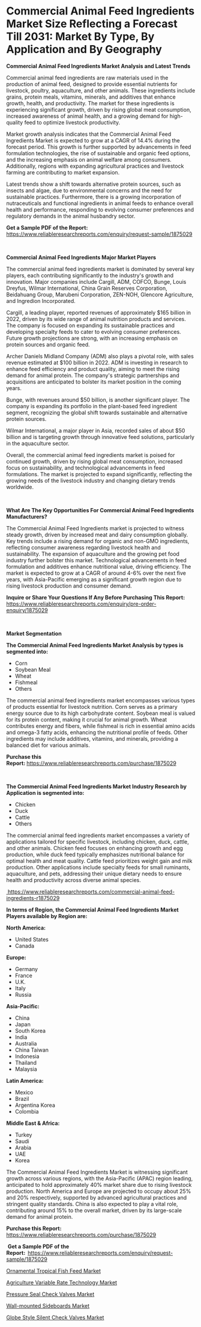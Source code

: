 <p><h1>Commercial Animal Feed Ingredients Market Size Reflecting a Forecast Till 2031: Market By Type, By Application and By Geography</h1></p><p><strong>Commercial Animal Feed Ingredients Market Analysis and Latest Trends</strong></p>
<p><p>Commercial animal feed ingredients are raw materials used in the production of animal feed, designed to provide essential nutrients for livestock, poultry, aquaculture, and other animals. These ingredients include grains, protein meals, vitamins, minerals, and additives that enhance growth, health, and productivity. The market for these ingredients is experiencing significant growth, driven by rising global meat consumption, increased awareness of animal health, and a growing demand for high-quality feed to optimize livestock productivity.</p><p>Market growth analysis indicates that the Commercial Animal Feed Ingredients Market is expected to grow at a CAGR of 14.4% during the forecast period. This growth is further supported by advancements in feed formulation technologies, the rise of sustainable and organic feed options, and the increasing emphasis on animal welfare among consumers. Additionally, regions with expanding agricultural practices and livestock farming are contributing to market expansion. </p><p>Latest trends show a shift towards alternative protein sources, such as insects and algae, due to environmental concerns and the need for sustainable practices. Furthermore, there is a growing incorporation of nutraceuticals and functional ingredients in animal feeds to enhance overall health and performance, responding to evolving consumer preferences and regulatory demands in the animal husbandry sector.</p></p>
<p><strong>Get a Sample PDF of the Report:&nbsp;</strong> <a href="https://www.reliableresearchreports.com/enquiry/request-sample/1875029?utm_campaign=12&utm_medium=2&utm_source=Github&utm_content=ia&utm_term=01112024&utm_id=commercial-animal-feed-ingredients">https://www.reliableresearchreports.com/enquiry/request-sample/1875029</a></p>
<p>&nbsp;</p>
<p><strong>Commercial Animal Feed Ingredients Major Market Players</strong></p>
<p><p>The commercial animal feed ingredients market is dominated by several key players, each contributing significantly to the industry's growth and innovation. Major companies include Cargill, ADM, COFCO, Bunge, Louis Dreyfus, Wilmar International, China Grain Reserves Corporation, Beidahuang Group, Marubeni Corporation, ZEN-NOH, Glencore Agriculture, and Ingredion Incorporated.</p><p>Cargill, a leading player, reported revenues of approximately $165 billion in 2022, driven by its wide range of animal nutrition products and services. The company is focused on expanding its sustainable practices and developing specialty feeds to cater to evolving consumer preferences. Future growth projections are strong, with an increasing emphasis on protein sources and organic feed.</p><p>Archer Daniels Midland Company (ADM) also plays a pivotal role, with sales revenue estimated at $100 billion in 2022. ADM is investing in research to enhance feed efficiency and product quality, aiming to meet the rising demand for animal protein. The company's strategic partnerships and acquisitions are anticipated to bolster its market position in the coming years.</p><p>Bunge, with revenues around $50 billion, is another significant player. The company is expanding its portfolio in the plant-based feed ingredient segment, recognizing the global shift towards sustainable and alternative protein sources. </p><p>Wilmar International, a major player in Asia, recorded sales of about $50 billion and is targeting growth through innovative feed solutions, particularly in the aquaculture sector. </p><p>Overall, the commercial animal feed ingredients market is poised for continued growth, driven by rising global meat consumption, increased focus on sustainability, and technological advancements in feed formulations. The market is projected to expand significantly, reflecting the growing needs of the livestock industry and changing dietary trends worldwide.</p></p>
<p>&nbsp;</p>
<p><strong>What Are The Key Opportunities For Commercial Animal Feed Ingredients Manufacturers?</strong></p>
<p><p>The Commercial Animal Feed Ingredients market is projected to witness steady growth, driven by increased meat and dairy consumption globally. Key trends include a rising demand for organic and non-GMO ingredients, reflecting consumer awareness regarding livestock health and sustainability. The expansion of aquaculture and the growing pet food industry further bolster this market. Technological advancements in feed formulation and additives enhance nutritional value, driving efficiency. The market is expected to grow at a CAGR of around 4-6% over the next five years, with Asia-Pacific emerging as a significant growth region due to rising livestock production and consumer demand.</p></p>
<p><strong>Inquire or Share Your Questions If Any Before Purchasing This Report:</strong> <a href="https://www.reliableresearchreports.com/enquiry/pre-order-enquiry/1875029?utm_campaign=12&utm_medium=2&utm_source=Github&utm_content=ia&utm_term=01112024&utm_id=commercial-animal-feed-ingredients">https://www.reliableresearchreports.com/enquiry/pre-order-enquiry/1875029</a></p>
<p>&nbsp;</p>
<p><strong>Market Segmentation</strong></p>
<p><strong>The Commercial Animal Feed Ingredients Market Analysis by types is segmented into:</strong></p>
<p><ul><li>Corn</li><li>Soybean Meal</li><li>Wheat</li><li>Fishmeal</li><li>Others</li></ul></p>
<p><p>The commercial animal feed ingredients market encompasses various types of products essential for livestock nutrition. Corn serves as a primary energy source due to its high carbohydrate content. Soybean meal is valued for its protein content, making it crucial for animal growth. Wheat contributes energy and fibers, while fishmeal is rich in essential amino acids and omega-3 fatty acids, enhancing the nutritional profile of feeds. Other ingredients may include additives, vitamins, and minerals, providing a balanced diet for various animals.</p></p>
<p><strong>Purchase this Report:&nbsp;</strong><a href="https://www.reliableresearchreports.com/purchase/1875029?utm_campaign=12&utm_medium=2&utm_source=Github&utm_content=ia&utm_term=01112024&utm_id=commercial-animal-feed-ingredients">https://www.reliableresearchreports.com/purchase/1875029</a></p>
<p>&nbsp;</p>
<p><strong>The Commercial Animal Feed Ingredients Market Industry Research by Application is segmented into:</strong></p>
<p><ul><li>Chicken</li><li>Duck</li><li>Cattle</li><li>Others</li></ul></p>
<p><p>The commercial animal feed ingredients market encompasses a variety of applications tailored for specific livestock, including chicken, duck, cattle, and other animals. Chicken feed focuses on enhancing growth and egg production, while duck feed typically emphasizes nutritional balance for optimal health and meat quality. Cattle feed prioritizes weight gain and milk production. Other applications include specialty feeds for small ruminants, aquaculture, and pets, addressing their unique dietary needs to ensure health and productivity across diverse animal species.</p></p>
<p><a href="https://www.reliableresearchreports.com/commercial-animal-feed-ingredients-r1875029?utm_campaign=12&utm_medium=2&utm_source=Github&utm_content=ia&utm_term=01112024&utm_id=commercial-animal-feed-ingredients">&nbsp;https://www.reliableresearchreports.com/commercial-animal-feed-ingredients-r1875029</a></p>
<p><strong>In terms of Region, the Commercial Animal Feed Ingredients Market Players available by Region are:</strong></p>
<p>
    <p> <strong> North America: </strong>
        <ul>
            <li>United States</li>
            <li>Canada</li>
        </ul>
        </p> 
    <p> <strong> Europe: </strong>
        <ul>
            <li>Germany</li>
            <li>France</li>
            <li>U.K.</li>
            <li>Italy</li>
            <li>Russia</li>
        </ul>
        </p> 
    <p> <strong> Asia-Pacific: </strong>
        <ul>
            <li>China</li>
            <li>Japan</li>
            <li>South Korea</li>
            <li>India</li>
            <li>Australia</li>
            <li>China Taiwan</li>
            <li>Indonesia</li>
            <li>Thailand</li>
            <li>Malaysia</li>
        </ul>
        </p> 
    <p> <strong> Latin America: </strong>
        <ul>
            <li>Mexico</li>
            <li>Brazil</li>
            <li>Argentina Korea</li>
            <li>Colombia</li>
        </ul>
        </p> 
    <p> <strong> Middle East & Africa: </strong>
        <ul>
            <li>Turkey</li>
            <li>Saudi</li>
            <li>Arabia</li>
            <li>UAE</li>
            <li>Korea</li>
        </ul>
    </p>
    </p>
<p><p>The Commercial Animal Feed Ingredients Market is witnessing significant growth across various regions, with the Asia-Pacific (APAC) region leading, anticipated to hold approximately 40% market share due to rising livestock production. North America and Europe are projected to occupy about 25% and 20% respectively, supported by advanced agricultural practices and stringent quality standards. China is also expected to play a vital role, contributing around 15% to the overall market, driven by its large-scale demand for animal protein.</p></p>
<p><strong>Purchase this Report: </strong><a href="https://www.reliableresearchreports.com/purchase/1875029?utm_campaign=12&utm_medium=2&utm_source=Github&utm_content=ia&utm_term=01112024&utm_id=commercial-animal-feed-ingredients">https://www.reliableresearchreports.com/purchase/1875029</a></p>
<p>&nbsp;<strong>Get a Sample PDF of the Report:&nbsp;&nbsp;</strong><a href="https://www.reliableresearchreports.com/enquiry/request-sample/1875029?utm_campaign=12&utm_medium=2&utm_source=Github&utm_content=ia&utm_term=01112024&utm_id=commercial-animal-feed-ingredients">https://www.reliableresearchreports.com/enquiry/request-sample/1875029</a></p>
<p><strong></strong></p>
<p><p><a href="https://github.com/AbbasMahmud554/Market-Research-Report-List-1/blob/main/ornamental-tropical-fish-feed-market.md?utm_campaign=12&utm_medium=2&utm_source=Github&utm_content=ia&utm_term=01112024&utm_id=commercial-animal-feed-ingredients">Ornamental Tropical Fish Feed Market</a></p><p><a href="https://github.com/GenaGaines34/Market-Research-Report-List-1/blob/main/agriculture-variable-rate-technology-market.md?utm_campaign=12&utm_medium=2&utm_source=Github&utm_content=ia&utm_term=01112024&utm_id=commercial-animal-feed-ingredients">Agriculture Variable Rate Technology Market</a></p><p><a href="https://issuu.com/reportprime-2/docs/pressure-seal-check-valves-market-s_d990250796ced8?utm_campaign=12&utm_medium=2&utm_source=Github&utm_content=ia&utm_term=01112024&utm_id=commercial-animal-feed-ingredients">Pressure Seal Check Valves Market</a></p><p><a href="https://www.linkedin.com/pulse/wall-mounted-sideboards-market-emerging-trends-future-eapnf?utm_campaign=12&utm_medium=2&utm_source=Github&utm_content=ia&utm_term=01112024&utm_id=commercial-animal-feed-ingredients">Wall-mounted Sideboards Market</a></p><p><a href="https://issuu.com/reportprime-2/docs/globe-style-silent-check-valves-mar_5f5d910b60d2d8?utm_campaign=12&utm_medium=2&utm_source=Github&utm_content=ia&utm_term=01112024&utm_id=commercial-animal-feed-ingredients">Globe Style Silent Check Valves Market</a></p></p>